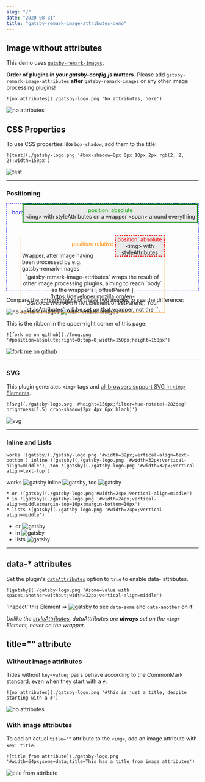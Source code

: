 ```yaml
---
slug: "/"
date: "2020-08-31"
title: "gatsby-remark-image-attributes-demo"
---
```


## Image without attributes

This demo uses [`gatsby-remark-images`](https://www.gatsbyjs.com/plugins/gatsby-remark-images/).

**Order of plugins in your *gatsby-config.js* matters.** Please add `gatsby-remark-image-attributes` **after** `gatsby-remark-images` or any other image processing plugins!

```
![no attributes](./gatsby-logo.png 'No attributes, here')
```
![no attributes](./gatsby-logo.png 'No attributes, here')

## CSS Properties

To use CSS properties like `box-shadow`, add them to the title!

```
![test](./gatsby-logo.png '#box-shadow=0px 0px 10px 2px rgb(2, 2, 2);width=150px')
```
![test](./gatsby-logo.png '#box-shadow=0px 0px 10px 2px rgb(2, 2, 2);width=150px')

---

### Positioning


<div style="border: 1px dashed blue; height: 200px; padding: 14px; position: relative;">
<span style="color: blue;">body</span>
  <div style="position: relative; top: 50px; left: 20px; width: 80%; border: 1px solid darkorange; text-align: center;">
    <div style="text-align: center; padding: 14px 0; color: darkorange;">position: relative</div>
    <div style="text-align: left; width: 50%; padding-left: 5px; padding-bottom: 5px;">Wrapper, after image having been processed by e.g. gatsby-remark-images</div>
    <div style="position: absolute; top: 0; right: 0; border: 3px dotted red; width: 33%; background: rgb(233,233,233);"><span style="display: block; color: #f00;">position: absolute</span>&lt;img&gt; with styleAttributes</div>
`gatsby-remark-image-attributes` wraps the result of other image processing plugins, aiming to reach `body` as the wrapper's [`offsetParent`](https://developer.mozilla.org/en-US/docs/Web/API/HTMLElement/offsetParent). Your `styleAttributes` will be set on that wrapper, not the `<img>`.
  </div>
  <div style="position: absolute; top: 0; right: 0; border: 3px solid green; padding: 5px; background: rgb(233,233,233);"><span style="display: block; color: #0a0; text-align: center;">position: absolute</span>&lt;img&gt; with styleAttributes on a wrapper &lt;span&gt; around everything</div>
</div>

Compare the [`offsetParent`](https://developer.mozilla.org/en-US/docs/Web/API/HTMLElement/offsetParent)s of these two images to see the difference:

![no-remark-images](./gatsby-logo_no-remark-images.png '#width=32px') ![with-remark-images](./gatsby-logo.png '#width=32px')

This is the ribbon in the upper-right corner of this page:
```
![fork me on github](./fmog.png '#position=absolute;right=0;top=0;width=150px;height=150px')
```
[![fork me on github](./fmog.png '#position=absolute;right=0;top=0;width=150px;height=150px')](https://github.com)

---

### SVG
This plugin generates `<img>` tags and [all browsers support SVG in `<img>` Elements](https://developer.mozilla.org/en-US/docs/Web/Media/Formats/Image_types#svg_scalable_vector_graphics).
```
![svg](./gatsby-logo.svg '#height=150px;filter=hue-rotate(-282deg) brightness(1.5) drop-shadow(2px 4px 6px black)')
```
![svg](./gatsby-logo.svg '#height=150px;filter=hue-rotate(-282deg) brightness(1.5) drop-shadow(2px 4px 6px black);title=Fancy SVG filter effects \o/')

---

### Inline and Lists
```
works ![gatsby](./gatsby-logo.png '#width=32px;vertical-align=text-bottom') inline ![gatsby](./gatsby-logo.png '#width=32px;vertical-align=middle'), too ![gatsby](./gatsby-logo.png '#width=32px;vertical-align=text-top')
```
works ![gatsby](./gatsby-logo.png '#width=32px;vertical-align=text-bottom') inline ![gatsby](./gatsby-logo.png '#width=32px;vertical-align=middle'), too ![gatsby](./gatsby-logo.png '#width=32px;vertical-align=text-top')

```
* or ![gatsby](./gatsby-logo.png'#width=24px;vertical-align=middle')
* in ![gatsby](./gatsby-logo.png '#width=24px;vertical-align=middle;margin-top=10px;margin-bottom=10px')
* lists ![gatsby](./gatsby-logo.png '#width=24px;vertical-align=middle')
```
* or ![gatsby](./gatsby-logo.png '#width=24px;vertical-align=middle')
* in ![gatsby](./gatsby-logo.png '#width=24px;vertical-align=middle;margin-top=10px;margin-bottom=10px')
* lists ![gatsby](./gatsby-logo.png '#width=24px;vertical-align=middle')

---

## data-* attributes

Set the plugin's [`dataAttributes`](https://github.com/rbeer/gatsby-remark-image-attributes#dataattributes) option to `true` to enable data- attributes.

```
![gatsby](./gatsby-logo.png '#some=value with spaces;another=without;width=32px;vertical-align=middle')
```
'Inspect' this Element ⇒ ![gatsby](./gatsby-logo.png '#some=value with spaces;another=without;width=32px;vertical-align=middle') to see `data-some` and `data-another` on it!

_Unlike the [styleAttributes](#positioning), dataAttributes are **always** set on the `<img>` Element, never on the wrapper._

## title="" attribute

### Without image attributes
Titles without `key=value;` pairs behave according to the CommonMark standard; even when they start with a `#`.
```
![no attributes](./gatsby-logo.png '#this is just a title, despite starting with a #')
```
![no attributes](./gatsby-logo.png '#this is just a title, despite starting with a #')

### With image attributes
To add an actual `title=""` attribute to the `<img>`, add an image attribute with `key: title`.

```
![title from attribute](./gatsby-logo.png '#width=64px;some=data;title=This has a title from image attributes')
```
![title from attribute](./gatsby-logo.png '#width=64px;some=data;title=This has a title from image attributes')
